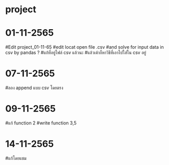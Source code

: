 # project
# 01-11-2565
#Edit project_01-11-65
#edit locat open file .csv
#and solve for input data in csv by pandas ?
#แก้ที่อยู่ไฟล์ csv แล้วนะ
#แล้วเค้าก็หาวิธีที่เอาไปใส่ใน csv อยู่

# 07-11-2565
#ลอง append แบบ csv โดยตรง

# 09-11-2565
#แก้ function 2
#write function 3,5

# 14-11-2565
#แก้โดยแชม
